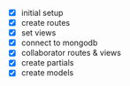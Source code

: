 - [x] initial setup
- [x] create routes
- [x] set views
- [x] connect to mongodb
- [x] collaborator routes & views
- [x] create partials
- [x] create models
